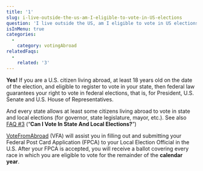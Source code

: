 ```yaml
---
title: '1'
slug: i-live-outside-the-us-am-I-eligible-to-vote-in-US-elections
question: 'I live outside the US, am I eligible to vote in US elections?'
isInMenu: true
categories:
  - 
    category: votingAbroad
relatedFaqs:
  - 
    related: '3'
---
```

**Yes!** If you are a U.S. citizen living abroad, at least 18 years old on the date of the election, and eligible to register to vote in your state, then federal law guarantees your right to vote in federal elections, that is, for President, U.S. Senate and U.S. House of Representatives.

And every state allows at least some citizens living abroad to vote in state and local elections (for governor, state legislature, mayor, etc.). See also [FAQ #3](/faqs/3) (“**Can I Vote In State And Local Elections?**”)

[VoteFromAbroad](/) (VFA) will assist you in filling out and submitting your Federal Post Card Application (FPCA) to your Local Election Official in the U.S. After your FPCA is accepted, you will receive a ballot covering every race in which you are eligible to vote for the remainder of the **calendar year**.